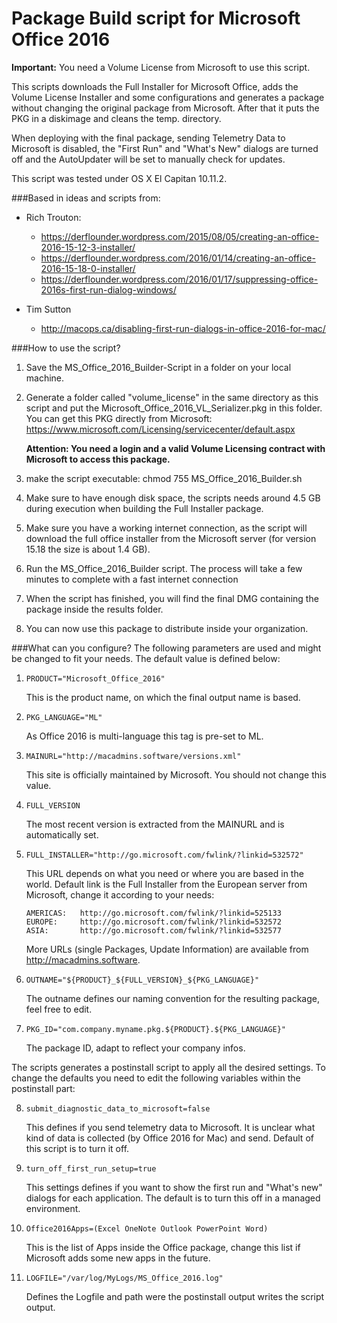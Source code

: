 # Package Build script for Microsoft Office 2016

**Important:** You need a Volume License from Microsoft to use this script.

This scripts downloads the Full Installer for Microsoft Office, adds the Volume License Installer and some configurations and generates a package without changing the original package from Microsoft. After that it puts the PKG in a diskimage and cleans the temp. directory.

When deploying with the final package, sending Telemetry Data to Microsoft is disabled, the "First Run" and "What's New" dialogs are turned off and the AutoUpdater will be set to manually check for updates.

This script was tested under OS X El Capitan 10.11.2.


###Based in ideas and scripts from:
- Rich Trouton:
  - https://derflounder.wordpress.com/2015/08/05/creating-an-office-2016-15-12-3-installer/
  - https://derflounder.wordpress.com/2016/01/14/creating-an-office-2016-15-18-0-installer/
  - https://derflounder.wordpress.com/2016/01/17/suppressing-office-2016s-first-run-dialog-windows/

- Tim Sutton
  - http://macops.ca/disabling-first-run-dialogs-in-office-2016-for-mac/

 
###How to use the script?

1.	Save the MS_Office_2016_Builder-Script in a folder on your local machine.

2.	Generate a folder called "volume_license" in the same directory as this script and put the Microsoft_Office_2016_VL_Serializer.pkg in this folder. You can get this PKG directly from Microsoft: https://www.microsoft.com/Licensing/servicecenter/default.aspx
	
	**Attention: You need a login and a valid Volume Licensing contract with Microsoft to access this package.** 

3.	make the script executable:
	chmod 755 MS_Office_2016_Builder.sh
	
4.	Make sure to have enough disk space, the scripts needs around 4.5 GB during execution when building the Full Installer package.

5.	Make sure you have a working internet connection, as the script will download the full office installer from the Microsoft server (for version 15.18 the size is about 1.4 GB).

6.	Run the MS_Office_2016_Builder script.
	The process will take a few minutes to complete with a fast internet connection
	
7.	When the script has finished, you will find the final DMG containing the package inside the results folder.

8.	You can now use this package to distribute inside your organization.


###What can you configure?
The following parameters are used and might be changed to fit your needs. The default value is defined below:

1.	`PRODUCT="Microsoft_Office_2016"`

	This is the product name, on which the final output name is based.

2.	`PKG_LANGUAGE="ML"`
	
	As Office 2016 is multi-language this tag is pre-set to ML.

3.	`MAINURL="http://macadmins.software/versions.xml"`
	
	This site is officially maintained by Microsoft.
	You should not change this value.

4.	`FULL_VERSION`
	
	The most recent version is extracted from the MAINURL and is automatically set.

5.	`FULL_INSTALLER="http://go.microsoft.com/fwlink/?linkid=532572"`
	
	This URL depends on what you need or where you are based in the world. Default link is the Full Installer from the European server from Microsoft, change it according to your needs:

		AMERICAS:	http://go.microsoft.com/fwlink/?linkid=525133
		EUROPE:		http://go.microsoft.com/fwlink/?linkid=532572
		ASIA:		http://go.microsoft.com/fwlink/?linkid=532577
		
	More URLs (single Packages, Update Information) are available from http://macadmins.software.
	
6.	`OUTNAME="${PRODUCT}_${FULL_VERSION}_${PKG_LANGUAGE}"`
	
	The outname defines our naming convention for the resulting package, feel free to edit.

7.	`PKG_ID="com.company.myname.pkg.${PRODUCT}.${PKG_LANGUAGE}"`
	
	The package ID, adapt to reflect your company infos.


The scripts generates a postinstall script to apply all the desired settings. To change the defaults you need to edit the following variables within the postinstall part:

8.	`submit_diagnostic_data_to_microsoft=false`
	
	This defines if you send telemetry data to Microsoft. It is unclear what kind of data is collected (by Office 2016 for Mac) and send. Default of this script is to turn it off.
	
9.	`turn_off_first_run_setup=true`
	
	This settings defines if you want to show the first run and "What's new" dialogs for each application. The default is to turn this off in a managed environment.

10.	`Office2016Apps=(Excel OneNote Outlook PowerPoint Word)`
	
	This is the list of Apps inside the Office package, change this list if Microsoft adds some new apps in the future.

11.	`LOGFILE="/var/log/MyLogs/MS_Office_2016.log"`
	
	Defines the Logfile and path were the postinstall output writes the script output.
